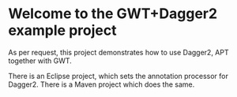 # Welcome to the GWT+Dagger2 example project

As per request, this project demonstrates how to use Dagger2, APT together with GWT.

There is an Eclipse project, which sets the annotation processor for Dagger2.
There is a Maven project which does the same.

